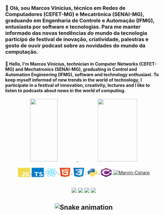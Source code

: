 ### 👋 Olá, sou Marcos Vinícius, técnico em Redes de Computadores (CEFET-MG) e Mecatrônica (SENAI-MG), graduando em Engenharia de Controle e Automação (IFMG), entusiasta por software e tecnologias. Para me manter informado das novas tendências do mundo da tecnologia participo de festival de inovação, criatividade, palestras e gosto de ouvir podcast sobre as novidades do mundo da computação.

#### 👋 Hello, I'm Marcos Vinícius, technician in Computer Networks (CEFET-MG) and Mechatronics (SENAI-MG), graduating in Control and Automation Engineering (IFMG), software and technology enthusiast. To keep myself informed of new trends in the world of technology, I participate in a festival of innovation, creativity, lectures and I like to listen to podcasts about news in the world of computing.

<div align="center" color="">
  <a href="https://github.com/MarVinReisSantos">
  <img width="42%" height="200em" src="https://github-readme-stats.vercel.app/api?username=MarVinReisSantos&show_icons=true&theme=onedark&include_all_commits=true&count_private=true"/>
  <img width="50%" height="200em" src="https://github-readme-stats.vercel.app/api/top-langs/?username=MarVinReisSantos&layout=compact&langs_count=7&theme=onedark"/>

<div style="display: inline_block"><br>
  <img align="center" alt="Marvin-Js" height="30" width="40" src="https://raw.githubusercontent.com/devicons/devicon/master/icons/javascript/javascript-plain.svg">
  <img align="center" alt="Marvin-Ts" height="30" width="40" src="https://raw.githubusercontent.com/devicons/devicon/master/icons/typescript/typescript-plain.svg">
  <img align="center" alt="Marvin-React" height="30" width="40" src="https://raw.githubusercontent.com/devicons/devicon/master/icons/react/react-original.svg">
  <img align="center" alt="Marvin-HTML" height="30" width="40" src="https://raw.githubusercontent.com/devicons/devicon/master/icons/html5/html5-original.svg">
  <img align="center" alt="Marvin-CSS" height="30" width="40" src="https://raw.githubusercontent.com/devicons/devicon/master/icons/css3/css3-original.svg">
  <img align="center" alt="Marvin-Python" height="30" width="40" src="https://raw.githubusercontent.com/devicons/devicon/master/icons/python/python-original.svg">
  <img align="center" alt="Marvin-Csharp" height="30" width="40" src="https://raw.githubusercontent.com/devicons/devicon/master/icons/csharp/csharp-original.svg">
  <img align="center" alt="Marvin-Csharp" height="30" width="40" src="https://i0.wp.com/techwek.com/wp-content/uploads/2021/02/tec.gif?resize=448%2C775&ssl=1">
</div>

  ##
<div> 
  <h2>
  <a href="https://t.me/marcos_vinicius_reis_santos" target="_blank"><img src="https://img.shields.io/badge/Telegram-2CA5E0?style=for-the-badge&logo=telegram&logoColor=white" target="_blank"></a>
<a href="https://wa.me/55031999512543" target="_blank"><img src="https://img.shields.io/badge/WhatsApp-25D366?style=for-the-badge&logo=whatsapp&logoColor=white" target="_blank"></a>
  <a href = "mailto:marcos.vinicius.reis.santos.98@gmail.com"><img src="https://img.shields.io/badge/Gmail-D14836?style=for-the-badge&logo=gmail&logoColor=white" target="_blank"></a>
  <a href="https://www.linkedin.com/in/marcos-vinicius-reis-santos" target="_blank"><img src="https://img.shields.io/badge/-LinkedIn-%230077B5?style=for-the-badge&logo=linkedin&logoColor=white" target="_blank"></a>
  <h2/>
    
  ![Snake animation](https://github.com/MarVinReisSantos/MarVinReisSantos/blob/output/github-contribution-grid-snake.svg)
</div>

